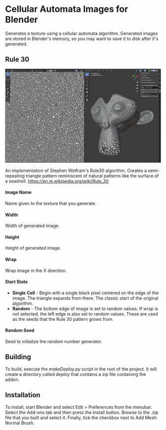 # Cellular Automata Images for Blender

Generates a texture using a cellular automata algorithm.  Generated images are stored in Blender's memory, so you may want to save it to disk after it's generated.

## Rule 30

![Texture generated with Rule 30](doc/rule30Monkey.png)

An implementation of Stephen Wolfram's Rule30 algorithm.  Creates a semi-repeating triangle pattern reminiscent of natural patterns like the surface of a seashell.  https://en.m.wikipedia.org/wiki/Rule_30


#### Image Name
Name given to the texture that you generate.

#### Width
Width of generated image.

#### Height
Height of generated image.

#### Wrap
Wrap image in the X direction.

#### Start State
- **Single Cell** - Begin with a single black pixel centered on the edge of the image.  The triangle expands from there.  The classic start of the original algorithm.
- **Random** - The bottom edge of image is set to random values.  If wrap is not selected, the left edge is also set to random values.  These are used as the seeds that the Rule 30 pattern grows from.

#### Random Seed

Seed to initialize the random number generator.



## Building

To build, execute the *makeDeploy.py* script in the root of the project.  It will create a directory called *deploy* that contains a zip file containing the addon.

## Installation

To install, start Blender and select Edit > Preferences from the menubar.  Select the Add-ons tab and then press the Install button.  Browse to the .zip file that you built and select it.  Finally, tick the checkbox next to Add Mesh: Normal Brush.



